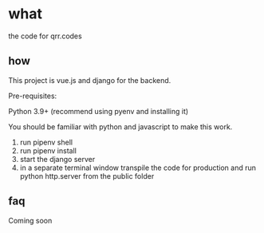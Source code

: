 # what

the code for qrr.codes

## how

This project is vue.js and django for the backend.

Pre-requisites:

Python 3.9+ (recommend using pyenv and installing it)

You should be familiar with python and javascript to make this work.

1. run pipenv shell
2. run pipenv install
3. start the django server
4. in a separate terminal window transpile the code for production and run python http.server from the public folder

## faq

Coming soon
